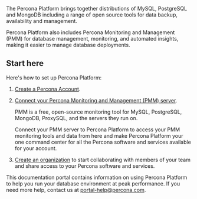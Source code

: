 The Percona Platform brings together distributions of MySQL, PostgreSQL and MongoDB including a range of open source tools for data backup, availability and management.

Percona Platform also includes Percona Monitoring and Management (PMM) for database management, monitoring, and automated insights, making it easier to manage database deployments.
 
## Start here

Here's how to set up Percona Platform:

1. [Create a Percona Account](percona-account-help.md).

2. [Connect your Percona Monitoring and Management (PMM) server](connect-pmm.md). 

    PMM is a free, open-source monitoring tool for MySQL, PostgreSQL, MongoDB, ProxySQL, and the servers they run on. 

    Connect your PMM server to Percona Platform to access your PMM monitoring tools and data from here and make Percona Platform your one command center for all the Percona software and services available for your account.

3. [Create an organization](create-manage-organizations.md) to start collaborating with members of your team and share access to your Percona software and services.

This documentation portal contains information on using Percona Platform to help you run your database environment at peak performance. If you need more help, contact us at <portal-help@percona.com>.

